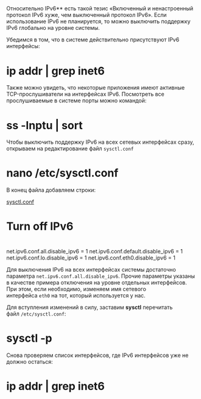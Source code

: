## 

Относительно IPv6** есть такой тезис «Включенный и ненастроенный протокол IPv6 хуже, чем выключенный протокол IPv6». Если использование IPv6 не планируется, то можно выключить поддержку IPv6 глобально на уровне системы.

Убедимся в том, что в системе действительно присутствуют IPv6 интерфейсы:

# ip addr | grep inet6

Также можно увидеть, что некоторые приложения имеют активные TCP-прослушиватели на интерфейсах IPv6. Посмотреть все прослушиваемые в системе порты можно командой:

# ss -lnptu | sort

Чтобы выключить поддержку IPv6 на всех сетевых интерфейсах сразу, открываем на редактирование файл `sysctl.conf`

# nano /etc/sysctl.conf

В конец файла добавляем строки:

[sysctl.conf](https://wiki.it-kb.ru/_export/code/unix-linux/debian/how-to-turn-off-ipv6-in-debian-linux?codeblock=0 "Скачать фрагмент кода")

# Turn off IPv6
#
net.ipv6.conf.all.disable_ipv6 = 1
net.ipv6.conf.default.disable_ipv6 = 1
net.ipv6.conf.lo.disable_ipv6 = 1
net.ipv6.conf.eth0.disable_ipv6 = 1

Для выключения IPv6 на всех интерфейсах системы достаточно параметра `net.ipv6.conf.all.disable_ipv6`. Прочие параметры указаны в качестве примера отключения на уровне отдельных интерфейсов. При этом, если необходимо, изменяем имя сетевого интерфейса `eth0` на тот, который используется у нас.

Для вступления изменений в силу, заставим **sysctl** перечитать файл `/etc/sysctl.conf`:

# sysctl -p

Cнова проверяем список интерфейсов, где IPv6 интерфейсов уже не должно остаться:

# ip addr | grep inet6